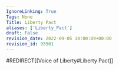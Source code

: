```yaml
---
IgnoreLinking: True
Tags: None
Title: Liberty Pact
aliases: ['Liberty_Pact']
draft: False
revision_date: 2022-09-05 14:00:09+00:00
revision_id: 95501
---
```


#REDIRECT[[Voice of Liberty#Liberty Pact]]
